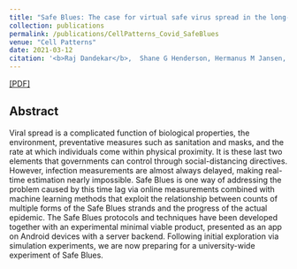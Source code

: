 ```yaml
---
title: "Safe Blues: The case for virtual safe virus spread in the long-term fight against epidemics"
collection: publications
permalink: /publications/CellPatterns_Covid_SafeBlues
venue: "Cell Patterns"
date: 2021-03-12
citation: '<b>Raj Dandekar</b>,  Shane G Henderson, Hermanus M Jansen, Joshua McDonald, Sarat Moka, Yoni Nazarathy, Christopher Rackauckas, Peter G Taylor, Aapeli Vuorinen<i>Cell Patterns 2021.</i>'
---
```


[[PDF]](https://RajDandekar.github.io/files/CellPatterns_Covid_SafeBlues.pdf)

## Abstract
Viral spread is a complicated function of biological properties, the environment, preventative measures such as sanitation and masks, and the rate at which individuals come within physical proximity. It is these last two elements that governments can control through social-distancing directives. However, infection measurements are almost always delayed, making real-time estimation nearly impossible. Safe Blues is one way of addressing the problem caused by this time lag via online measurements combined with machine learning methods that exploit the relationship between counts of multiple forms of the Safe Blues strands and the progress of the actual epidemic. The Safe Blues protocols and techniques have been developed together with an experimental minimal viable product, presented as an app on Android devices with a server backend. Following initial exploration via simulation experiments, we are now preparing for a university-wide experiment of Safe Blues.
